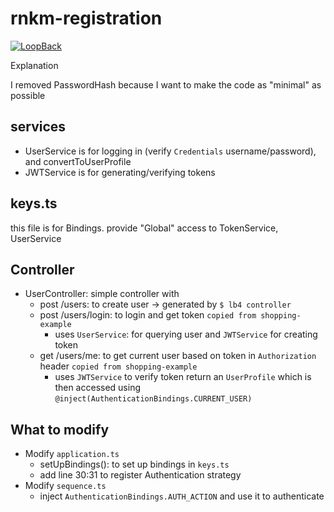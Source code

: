 # rnkm-registration

[![LoopBack](https://github.com/strongloop/loopback-next/raw/master/docs/site/imgs/branding/Powered-by-LoopBack-Badge-(blue)-@2x.png)](http://loopback.io/)

Explanation 

I removed PasswordHash because I want to make the code as "minimal" as possible

## services
 - UserService is for logging in (verify `Credentials` username/password), and convertToUserProfile
 - JWTService is for generating/verifying tokens
 
## keys.ts
 this file is for Bindings. provide "Global" access to TokenService, UserService
 
## Controller
 - UserController: simple controller with  
   - post /users: to create user -> generated by `$ lb4 controller`
   - post /users/login: to login and get token `copied from shopping-example`
     - uses `UserService`: for querying user and `JWTService` for creating token
   - get /users/me: to get current user based on token in `Authorization` header `copied from shopping-example`
     - uses `JWTService` to verify token return an `UserProfile` which is then accessed using `@inject(AuthenticationBindings.CURRENT_USER)`
 ## What to modify
  - Modify `application.ts`
    - setUpBindings(): to set up bindings in `keys.ts`
    - add line 30:31 to register Authentication strategy 
  - Modify `sequence.ts`
    - inject `AuthenticationBindings.AUTH_ACTION` and use it to authenticate
   
